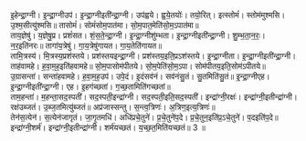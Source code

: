 

  
इ॒हेन्द्रा॒ग्नी। इ॒न्द्रा॒ग्नीउप॑। इ॒न्द्रा॒ग्नीइती॑न्द्रा॒ग्नी। उप॑ह्वये। ह्व॒ये॒तयोः॑। तयो॒रित्। इत्स्तोमं॑। स्तोम॑मुश्मसि। उ॒श्म॒सीत्यु॑श्मसि॥ तासोमं॑। सोमं॑सोम॒पात॑मा। सो॒म॒पात॒मेति॑सो॒म॒ऽपात॑मा॥  
ताय॒ज्ञेषु॑। य॒ज्ञेषु॒प्र। प्रशं॑सत। शं॒स॒ते॒न्द्रा॒ग्नी। इ॒न्द्रा॒ग्नीशु॑म्भता। इ॒न्द्रा॒ग्नीइती॑न्द्रा॒ग्नी। शु॒म्भ॒ता॒न॒रः॒। न॒र॒इति॑नरः॥ तागा॑य॒त्रेषु॑। गा॒य॒त्रेषु॑गायत। गा॒य॒तेति॑गायत॥  
तामि॒त्रस्य॑। मि॒त्रस्य॒प्रश॑स्तये। प्रश॑स्तयइन्द्रा॒ग्नी। प्रश॑स्तय॒इति॒प्रऽश॑स्तये। इ॒न्द्रा॒ग्नीता। इ॒न्द्रा॒ग्नीइती॑न्द्रा॒ग्नी। ताह॑वामहे। ह॒वा॒म॒ह॒इति॑हवामहे॥ सो॒म॒पासोम॑पीतये। सो॒म॒पेति॑सो॒म॒ऽपा। सोम॑पीतय॒इति॒सोम॑ऽपीतये॥  
उ॒ग्रासन्ता॑। सन्ता॑हवामहे। ह॒वा॒म॒ह॒उप॑। उपे॒दं। इ॒दंसव॑नं। सव॑नंसु॒तं। सु॒तमिति॑सु॒तं॥ इ॒न्द्रा॒ग्नीएह। इ॒न्द्रा॒ग्नीइती॑न्द्रा॒ग्नी। एह। इ॒हग॑च्छतां। ग॒च्छ॒तामिति॑गच्छतां॥  
ताम॒हन्ता॑। म॒हन्ता॒सद॒स्पती॑। सद॒स्पती॒इन्द्रा॑ग्नी। सद॒स्पती॒इति॒सद॒स्पती॑। इन्द्रा॑ग्नी॒रक्षः॑। इन्द्रा॑ग्नी॒इतीन्द्रा॑ग्नी। रक्ष॑उब्जतं। उ॒ब्ज॒तमित्यु॑ब्जतं॥ अप्र॑जास्सन्तु। स॒न्त्व॒त्रिणः॑। अ॒त्रिण॒इत्य॒त्रिणः॑॥  
तेन॑स॒त्येन॑। स॒त्येन॑जागृतं। जा॒गृ॒तमधि॑। अधि॑प्रचे॒तुने॑। प्र॒चे॒तुने॑प॒दे। प्र॒चे॒तुन॒इति॑प्र॒ऽचे॒तुने॑। प॒दइति॑प॒दे॥ इन्द्रा॑ग्नी॒शर्म॑। इन्द्रा॑ग्नी॒इतीन्द्रा॑ग्नी। शर्म॑यच्छतं। य॒च्छ॒त॒मिति॑यच्छतं॥ 3 ॥  
